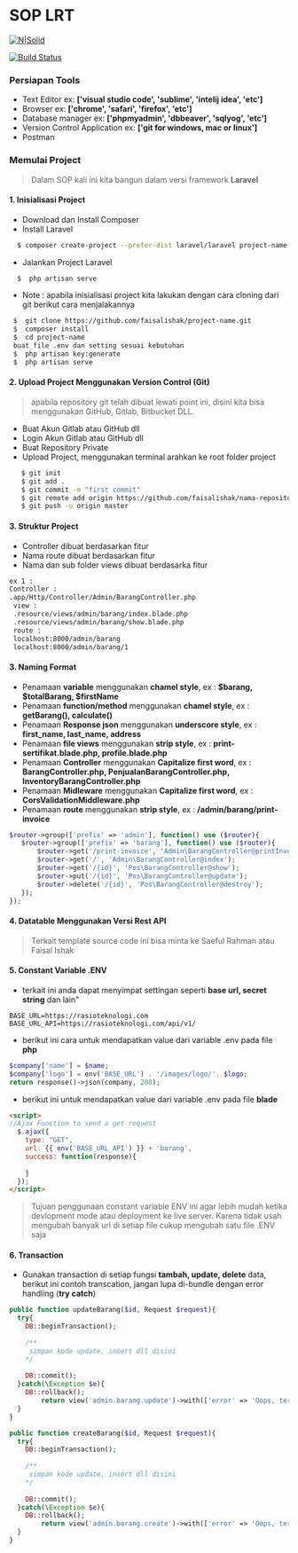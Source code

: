 # SOP LRT

[![N|Solid](http://rasioteknologi.com/assets/img/logo/logo-lrt.png)](http://rasioteknologi.com)

[![Build Status](https://travis-ci.org/joemccann/dillinger.svg?branch=master)](http://rasioteknologi.com)


### Persiapan Tools
  - Text Editor ex: **['visual studio code', 'sublime', 'intelij idea', 'etc']**
  - Browser ex: **['chrome', 'safari', 'firefox', 'etc']**
  - Database manager ex: **['phpmyadmin', 'dbbeaver', 'sqlyog', 'etc']**
  - Version Control Application ex: **['git for windows, mac  or linux']**
  - Postman

### Memulai Project
> Dalam SOP kali ini kita bangun dalam versi framework **Laravel** 
#### 1. Inisialisasi Project 
  - Download dan Install Composer 
  - Install Laravel 
```sh 
  $ composer create-project --prefer-dist laravel/laravel project-name
```
  - Jalankan Project Laravel
```sh 
  $  php artisan serve
```
 - Note : apabila inisialisasi project kita lakukan dengan cara cloning dari git berikut cara menjalakannya
 ```sh 
  $  git clone https://github.com/faisalishak/project-name.git
  $  composer install
  $  cd project-name
  buat file .env dan setting sesuai kebutuhan 
  $  php artisan key:generate
  $  php artisan serve
```

#### 2. Upload Project Menggunakan Version Control (Git)
> apabila repository git telah dibuat lewati point ini, disini kita bisa menggunakan GitHub, Gitlab, Bitbucket DLL.

  - Buat Akun Gitlab atau GitHub dll
  - Login Akun Gitlab atau GitHub dll
  - Buat Repository Private
  - Upload Project, menggunakan terminal arahkan ke root folder project
```sh 
   $ git init 
   $ git add . 
   $ git commit -m "first commit" 
   $ git remote add origin https://github.com/faisalishak/nama-repository.git 
   $ git push -u origin master
```

#### 3. Struktur Project
- Controller dibuat berdasarkan fitur 
- Nama route dibuat berdasarkan fitur
- Nama dan sub folder views dibuat berdasarka fitur
```sh 
ex 1 : 
Controller :
.app/Http/Controller/Admin/BarangController.php
 view :
 .resource/views/admin/barang/index.blade.php
 .resource/views/admin/barang/show.blade.php
 route :
 localhost:8000/admin/barang
 localhost:8000/admin/barang/1
```


#### 3. Naming Format
- Penamaan **variable** menggunakan **chamel style**, ex : **$barang, $totalBarang, $firstName** 
- Penamaan **function/method** menggunakan **chamel style**, ex : **getBarang(), calculate()**
- Penamaan **Response json** menggunakan **underscore style**, ex : **first_name, last_name, address** 
- Penamaan **file views** menggunakan **strip style**, ex : **print-sertifikat.blade.php, profile.blade.php**
- Penamaan **Controller** menggunakan **Capitalize first word**, ex : **BarangController.php, PenjualanBarangController.php, InventoryBarangController.php**
- Penamaan **Midleware** menggunakan **Capitalize first word**, ex : **CorsValidationMiddleware.php**
- Penamaan **route** menggunakan **strip style**, ex : **/admin/barang/print-invoice**
 ```php
 $router->group(['prefix' => 'admin'], function() use ($router){
    $router->group(['prefix' => 'barang'], function() use ($router){
        $router->get('/print-invoice', 'Admin\BarangController@printInvoice');
        $router->get('/', 'Admin\BarangController@index');
        $router->get('/{id}', 'Pos\BarangController@show');
        $router->put('/{id}', 'Pos\BarangController@update');
        $router->delete('/{id}', 'Pos\BarangController@destroy');
    });
});
```

#### 4. Datatable Menggunakan Versi Rest API
> Terkait template source code ini bisa minta ke Saeful Rahman atau Faisal Ishak

#### 5. Constant Variable .ENV
- terkait ini anda dapat menyimpat settingan seperti  **base url, secret string** dan lain"
```
BASE_URL=https://rasioteknologi.com
BASE_URL_API=https://rasioteknologi.com/api/v1/
```
- berikut ini cara untuk mendapatkan value dari variable .env pada file **php**
```php
$company['name'] = $name;
$company['logo'] = env('BASE_URL') . '/images/logo/'. $logo;
return response()->json(company, 200);
```

- berikut ini untuk mendapatkan value dari variable .env pada file **blade**
```html
<script>
//Ajax Function to send a get request
  $.ajax({
    type: "GET",
    url: {{ env('BASE_URL_API') }} + 'barang',
    success: function(response){
        
    }
  });
</script>
```
> Tujuan penggunaan constant variable ENV ini agar lebih mudah ketika devlopment mode atau deployment ke live server.
> Karena tidak usah mengubah banyak url di setiap file cukup mengubah satu file .ENV saja


#### 6. Transaction
- Gunakan transaction di setiap fungsi **tambah, update, delete** data, berikut ini contoh transcation, jangan lupa di-bundle dengan error handling (**try catch**)

```php
public function updateBarang($id, Request $request){
  try{
    DB::beginTransaction();
      
    /**  
     simpan kode update, insert dll disini 
    */
      
    DB::commit();
  }catch(\Exception $e){
    DB::rollback();
        return view('admin.barang.update')->with(['error' => 'Oops, terjadi kesalahan silahkan coba lagi']);
  }
}

public function createBarang($id, Request $request){
  try{
    DB::beginTransaction();
      
    /**  
     simpan kode update, insert dll disini 
    */
      
    DB::commit();
  }catch(\Exception $e){
    DB::rollback();
        return view('admin.barang.create')->with(['error' => 'Oops, terjadi kesalahan silahkan coba lagi']);
  }
} 
```









